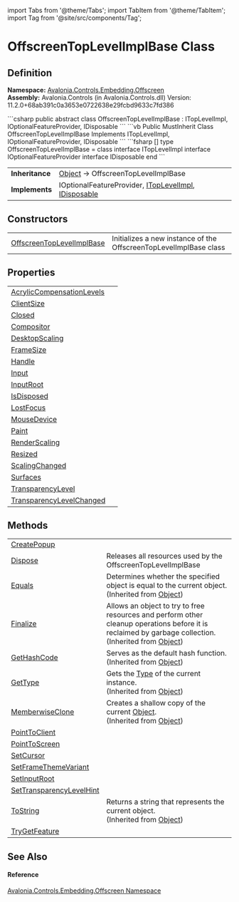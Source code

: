import Tabs from '@theme/Tabs'; 
import TabItem from '@theme/TabItem'; 
import Tag from '@site/src/components/Tag'; 

# OffscreenTopLevelImplBase Class




## Definition
**Namespace:** <a href="N_Avalonia_Controls_Embedding_Offscreen">Avalonia.Controls.Embedding.Offscreen</a>  
**Assembly:** Avalonia.Controls (in Avalonia.Controls.dll) Version: 11.2.0+68ab391c0a3653e0722638e29fcbd9633c7fd386

<Tabs groupId="api-code-preview">
<TabItem value="csharp" label="C#">
```csharp
public abstract class OffscreenTopLevelImplBase : ITopLevelImpl, 
	IOptionalFeatureProvider, IDisposable
```
</TabItem>
<TabItem value="vb" label="VB">
```vb
Public MustInherit Class OffscreenTopLevelImplBase
	Implements ITopLevelImpl, IOptionalFeatureProvider, IDisposable
```
</TabItem>
<TabItem value="fsharp" label="F#">
```fsharp
[<AbstractClassAttribute>]
type OffscreenTopLevelImplBase = 
    class
        interface ITopLevelImpl
        interface IOptionalFeatureProvider
        interface IDisposable
    end
```
</TabItem>
</Tabs>

<table>
<tr><td><strong>Inheritance</strong></td><td><a href="https://learn.microsoft.com/dotnet/api/system.object" target="_blank" rel="noopener noreferrer">Object</a>  →  OffscreenTopLevelImplBase</td></tr>
<tr><td><strong>Implements</strong></td><td>IOptionalFeatureProvider, <a href="T_Avalonia_Platform_ITopLevelImpl">ITopLevelImpl</a>, <a href="https://learn.microsoft.com/dotnet/api/system.idisposable" target="_blank" rel="noopener noreferrer">IDisposable</a></td></tr>
</table>



## Constructors
<table>
<tr>
<td><a href="M_Avalonia_Controls_Embedding_Offscreen_OffscreenTopLevelImplBase__ctor">OffscreenTopLevelImplBase</a></td>
<td>Initializes a new instance of the OffscreenTopLevelImplBase class</td>
</tr>
</table>

## Properties
<table>
<tr>
<td><a href="P_Avalonia_Controls_Embedding_Offscreen_OffscreenTopLevelImplBase_AcrylicCompensationLevels">AcrylicCompensationLevels</a></td>
<td> </td>
</tr>
<tr>
<td><a href="P_Avalonia_Controls_Embedding_Offscreen_OffscreenTopLevelImplBase_ClientSize">ClientSize</a></td>
<td> </td>
</tr>
<tr>
<td><a href="P_Avalonia_Controls_Embedding_Offscreen_OffscreenTopLevelImplBase_Closed">Closed</a></td>
<td> </td>
</tr>
<tr>
<td><a href="P_Avalonia_Controls_Embedding_Offscreen_OffscreenTopLevelImplBase_Compositor">Compositor</a></td>
<td> </td>
</tr>
<tr>
<td><a href="P_Avalonia_Controls_Embedding_Offscreen_OffscreenTopLevelImplBase_DesktopScaling">DesktopScaling</a></td>
<td> </td>
</tr>
<tr>
<td><a href="P_Avalonia_Controls_Embedding_Offscreen_OffscreenTopLevelImplBase_FrameSize">FrameSize</a></td>
<td> </td>
</tr>
<tr>
<td><a href="P_Avalonia_Controls_Embedding_Offscreen_OffscreenTopLevelImplBase_Handle">Handle</a></td>
<td> </td>
</tr>
<tr>
<td><a href="P_Avalonia_Controls_Embedding_Offscreen_OffscreenTopLevelImplBase_Input">Input</a></td>
<td> </td>
</tr>
<tr>
<td><a href="P_Avalonia_Controls_Embedding_Offscreen_OffscreenTopLevelImplBase_InputRoot">InputRoot</a></td>
<td> </td>
</tr>
<tr>
<td><a href="P_Avalonia_Controls_Embedding_Offscreen_OffscreenTopLevelImplBase_IsDisposed">IsDisposed</a></td>
<td> </td>
</tr>
<tr>
<td><a href="P_Avalonia_Controls_Embedding_Offscreen_OffscreenTopLevelImplBase_LostFocus">LostFocus</a></td>
<td> </td>
</tr>
<tr>
<td><a href="P_Avalonia_Controls_Embedding_Offscreen_OffscreenTopLevelImplBase_MouseDevice">MouseDevice</a></td>
<td> </td>
</tr>
<tr>
<td><a href="P_Avalonia_Controls_Embedding_Offscreen_OffscreenTopLevelImplBase_Paint">Paint</a></td>
<td> </td>
</tr>
<tr>
<td><a href="P_Avalonia_Controls_Embedding_Offscreen_OffscreenTopLevelImplBase_RenderScaling">RenderScaling</a></td>
<td> </td>
</tr>
<tr>
<td><a href="P_Avalonia_Controls_Embedding_Offscreen_OffscreenTopLevelImplBase_Resized">Resized</a></td>
<td> </td>
</tr>
<tr>
<td><a href="P_Avalonia_Controls_Embedding_Offscreen_OffscreenTopLevelImplBase_ScalingChanged">ScalingChanged</a></td>
<td> </td>
</tr>
<tr>
<td><a href="P_Avalonia_Controls_Embedding_Offscreen_OffscreenTopLevelImplBase_Surfaces">Surfaces</a></td>
<td> </td>
</tr>
<tr>
<td><a href="P_Avalonia_Controls_Embedding_Offscreen_OffscreenTopLevelImplBase_TransparencyLevel">TransparencyLevel</a></td>
<td> </td>
</tr>
<tr>
<td><a href="P_Avalonia_Controls_Embedding_Offscreen_OffscreenTopLevelImplBase_TransparencyLevelChanged">TransparencyLevelChanged</a></td>
<td> </td>
</tr>
</table>

## Methods
<table>
<tr>
<td><a href="M_Avalonia_Controls_Embedding_Offscreen_OffscreenTopLevelImplBase_CreatePopup">CreatePopup</a></td>
<td> </td>
</tr>
<tr>
<td><a href="M_Avalonia_Controls_Embedding_Offscreen_OffscreenTopLevelImplBase_Dispose">Dispose</a></td>
<td>Releases all resources used by the OffscreenTopLevelImplBase</td>
</tr>
<tr>
<td><a href="https://learn.microsoft.com/dotnet/api/system.object.equals#system-object-equals(system-object)" target="_blank" rel="noopener noreferrer">Equals</a></td>
<td>Determines whether the specified object is equal to the current object.<br />(Inherited from <a href="https://learn.microsoft.com/dotnet/api/system.object" target="_blank" rel="noopener noreferrer">Object</a>)</td>
</tr>
<tr>
<td><a href="https://learn.microsoft.com/dotnet/api/system.object.finalize" target="_blank" rel="noopener noreferrer">Finalize</a></td>
<td>Allows an object to try to free resources and perform other cleanup operations before it is reclaimed by garbage collection.<br />(Inherited from <a href="https://learn.microsoft.com/dotnet/api/system.object" target="_blank" rel="noopener noreferrer">Object</a>)</td>
</tr>
<tr>
<td><a href="https://learn.microsoft.com/dotnet/api/system.object.gethashcode" target="_blank" rel="noopener noreferrer">GetHashCode</a></td>
<td>Serves as the default hash function.<br />(Inherited from <a href="https://learn.microsoft.com/dotnet/api/system.object" target="_blank" rel="noopener noreferrer">Object</a>)</td>
</tr>
<tr>
<td><a href="https://learn.microsoft.com/dotnet/api/system.object.gettype" target="_blank" rel="noopener noreferrer">GetType</a></td>
<td>Gets the <a href="https://learn.microsoft.com/dotnet/api/system.type" target="_blank" rel="noopener noreferrer">Type</a> of the current instance.<br />(Inherited from <a href="https://learn.microsoft.com/dotnet/api/system.object" target="_blank" rel="noopener noreferrer">Object</a>)</td>
</tr>
<tr>
<td><a href="https://learn.microsoft.com/dotnet/api/system.object.memberwiseclone" target="_blank" rel="noopener noreferrer">MemberwiseClone</a></td>
<td>Creates a shallow copy of the current <a href="https://learn.microsoft.com/dotnet/api/system.object" target="_blank" rel="noopener noreferrer">Object</a>.<br />(Inherited from <a href="https://learn.microsoft.com/dotnet/api/system.object" target="_blank" rel="noopener noreferrer">Object</a>)</td>
</tr>
<tr>
<td><a href="M_Avalonia_Controls_Embedding_Offscreen_OffscreenTopLevelImplBase_PointToClient">PointToClient</a></td>
<td> </td>
</tr>
<tr>
<td><a href="M_Avalonia_Controls_Embedding_Offscreen_OffscreenTopLevelImplBase_PointToScreen">PointToScreen</a></td>
<td> </td>
</tr>
<tr>
<td><a href="M_Avalonia_Controls_Embedding_Offscreen_OffscreenTopLevelImplBase_SetCursor">SetCursor</a></td>
<td> </td>
</tr>
<tr>
<td><a href="M_Avalonia_Controls_Embedding_Offscreen_OffscreenTopLevelImplBase_SetFrameThemeVariant">SetFrameThemeVariant</a></td>
<td> </td>
</tr>
<tr>
<td><a href="M_Avalonia_Controls_Embedding_Offscreen_OffscreenTopLevelImplBase_SetInputRoot">SetInputRoot</a></td>
<td> </td>
</tr>
<tr>
<td><a href="M_Avalonia_Controls_Embedding_Offscreen_OffscreenTopLevelImplBase_SetTransparencyLevelHint">SetTransparencyLevelHint</a></td>
<td> </td>
</tr>
<tr>
<td><a href="https://learn.microsoft.com/dotnet/api/system.object.tostring" target="_blank" rel="noopener noreferrer">ToString</a></td>
<td>Returns a string that represents the current object.<br />(Inherited from <a href="https://learn.microsoft.com/dotnet/api/system.object" target="_blank" rel="noopener noreferrer">Object</a>)</td>
</tr>
<tr>
<td><a href="M_Avalonia_Controls_Embedding_Offscreen_OffscreenTopLevelImplBase_TryGetFeature">TryGetFeature</a></td>
<td> </td>
</tr>
</table>

## See Also


#### Reference
<a href="N_Avalonia_Controls_Embedding_Offscreen">Avalonia.Controls.Embedding.Offscreen Namespace</a>  
